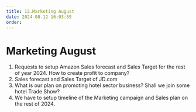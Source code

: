 ```yaml
---
title: 12.Marketing August
date: 2024-08-12 16:03:59
order:
---
```


# Marketing August

1.  Requests to setup Amazon Sales forecast and Sales Target for the rest of year 2024. How to create profit to company?
2.  Sales forecast and Sales Target of JD.com
3.  What is our plan on promoting hotel sector business? Shall we join some hotel Trade Show?
4.  We have to setup timeline of the Marketing campaign and Sales plan on the rest of 2024.
